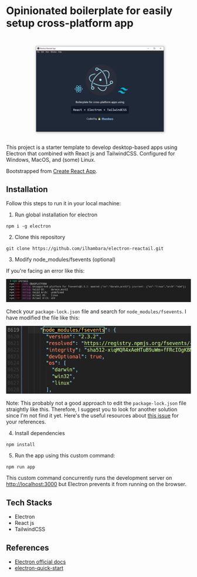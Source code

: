 # Opinionated boilerplate for easily setup cross-platform app

![](public/img/electron-reactail-v2.png)

This project is a starter template to develop desktop-based apps using Electron that combined with React js and TailwindCSS. Configured for Windows, MacOS, and (some) Linux.

Bootstrapped from [Create React App](https://github.com/facebook/create-react-app).

## Installation

Follow this steps to run it in your local machine:

1. Run global installation for electron

```
npm i -g electron
```

2. Clone this repository

```
git clone https://github.com/ilhambara/electron-reactail.git
```

3. Modify node_modules/fsevents (optional)

If you're facing an error like this:

![](public/img/error_fsevents.jpeg)

Check your `package-lock.json` file and search for `node_modules/fsevents`. I have modified the file like this:

![](public/img/fsevents-loc.png)

Note: This probably not a good approach to edit the `package-lock.json` file straightly like this. Therefore, I suggest you to look for another solution since I'm not find it yet. Here's the useful resources about [this issue](https://stackoverflow.com/questions/56103865/how-to-fix-unsupported-platform-for-fsevents1-2-9-wanted-osdarwin-arch) for your references.

4. Install dependencies

```
npm install
```

5. Run the app using this custom command:

```
npm run app
```

This custom command concurrently runs the development server on [http://localhost:3000](http://localhost:3000) but Electron prevents it from running on the browser.

## Tech Stacks

- Electron
- React js
- TailwindCSS

## References

- [Electron official docs](https://www.electronjs.org/docs/latest/)
- [electron-quick-start](https://github.com/electron/electron-quick-start)
